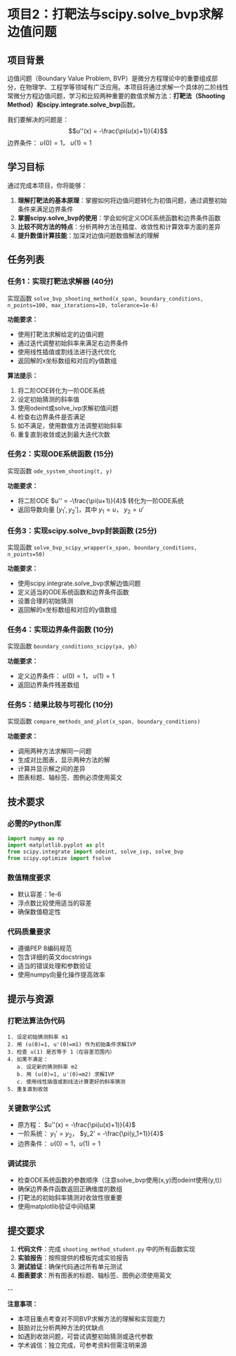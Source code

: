 # 项目2：打靶法与scipy.solve_bvp求解边值问题

## 项目背景

边值问题（Boundary Value Problem, BVP）是微分方程理论中的重要组成部分，在物理学、工程学等领域有广泛应用。本项目将通过求解一个具体的二阶线性常微分方程边值问题，学习和比较两种重要的数值求解方法：**打靶法（Shooting Method）**和**scipy.integrate.solve_bvp**函数。

我们要解决的问题是：
$$u''(x) = -\frac{\pi(u(x)+1)}{4}$$
边界条件： $u(0) = 1$， $u(1) = 1$

## 学习目标

通过完成本项目，你将能够：

1. **理解打靶法的基本原理**：掌握如何将边值问题转化为初值问题，通过调整初始条件来满足边界条件
2. **掌握scipy.solve_bvp的使用**：学会如何定义ODE系统函数和边界条件函数
3. **比较不同方法的特点**：分析两种方法在精度、收敛性和计算效率方面的差异
4. **提升数值计算技能**：加深对边值问题数值解法的理解

## 任务列表

### 任务1：实现打靶法求解器 (40分)

实现函数 `solve_bvp_shooting_method(x_span, boundary_conditions, n_points=100, max_iterations=10, tolerance=1e-6)`

**功能要求：**
- 使用打靶法求解给定的边值问题
- 通过迭代调整初始斜率来满足右边界条件
- 使用线性插值或割线法进行迭代优化
- 返回解的x坐标数组和对应的y值数组

**算法提示：**
1. 将二阶ODE转化为一阶ODE系统
2. 设定初始猜测的斜率值
3. 使用odeint或solve_ivp求解初值问题
4. 检查右边界条件是否满足
5. 如不满足，使用数值方法调整初始斜率
6. 重复直到收敛或达到最大迭代次数

### 任务2：实现ODE系统函数 (15分)

实现函数 `ode_system_shooting(t, y)`

**功能要求：**
- 将二阶ODE $u'' = -\frac{\pi(u+1)}{4}$ 转化为一阶ODE系统
- 返回导数向量 $[y_1', y_2']$，其中 $y_1 = u$， $y_2 = u'$

### 任务3：实现scipy.solve_bvp封装函数 (25分)

实现函数 `solve_bvp_scipy_wrapper(x_span, boundary_conditions, n_points=50)`

**功能要求：**
- 使用scipy.integrate.solve_bvp求解边值问题
- 定义适当的ODE系统函数和边界条件函数
- 设置合理的初始猜测
- 返回解的x坐标数组和对应的y值数组

### 任务4：实现边界条件函数 (10分)

实现函数 `boundary_conditions_scipy(ya, yb)`

**功能要求：**
- 定义边界条件： $u(0) = 1$， $u(1) = 1$
- 返回边界条件残差数组

### 任务5：结果比较与可视化 (10分)

实现函数 `compare_methods_and_plot(x_span, boundary_conditions)`

**功能要求：**
- 调用两种方法求解同一问题
- 生成对比图表，显示两种方法的解
- 计算并显示解之间的差异
- 图表标题、轴标签、图例必须使用英文

## 技术要求

### 必需的Python库
```python
import numpy as np
import matplotlib.pyplot as plt
from scipy.integrate import odeint, solve_ivp, solve_bvp
from scipy.optimize import fsolve
```

### 数值精度要求
- 默认容差：1e-6
- 浮点数比较使用适当的容差
- 确保数值稳定性

### 代码质量要求
- 遵循PEP 8编码规范
- 包含详细的英文docstrings
- 适当的错误处理和参数验证
- 使用numpy向量化操作提高效率

## 提示与资源

### 打靶法算法伪代码
```
1. 设定初始猜测斜率 m1
2. 用 (u(0)=1, u'(0)=m1) 作为初始条件求解IVP
3. 检查 u(1) 是否等于 1（在容差范围内）
4. 如果不满足：
   a. 设定新的猜测斜率 m2
   b. 用 (u(0)=1, u'(0)=m2) 求解IVP
   c. 使用线性插值或割线法计算更好的斜率猜测
5. 重复直到收敛
```

### 关键数学公式
- 原方程： $u''(x) = -\frac{\pi(u(x)+1)}{4}$
- 一阶系统： $y_1' = y_2$， $y_2' = -\frac{\pi(y_1+1)}{4}$
- 边界条件： $u(0) = 1$，$u(1) = 1$

### 调试提示
- 检查ODE系统函数的参数顺序（注意solve_bvp使用(x,y)而odeint使用(y,t)）
- 确保边界条件函数返回正确维度的数组
- 打靶法的初始斜率猜测对收敛性很重要
- 使用matplotlib验证中间结果



## 提交要求

1. **代码文件**：完成 `shooting_method_student.py` 中的所有函数实现
2. **实验报告**：按照提供的模板完成实验报告
3. **测试验证**：确保代码通过所有单元测试
4. **图表要求**：所有图表的标题、轴标签、图例必须使用英文


--

**注意事项：**
- 本项目重点考查对不同BVP求解方法的理解和实现能力
- 鼓励对比分析两种方法的优缺点
- 如遇到收敛问题，可尝试调整初始猜测或迭代参数
- 学术诚信：独立完成，可参考资料但需注明来源
